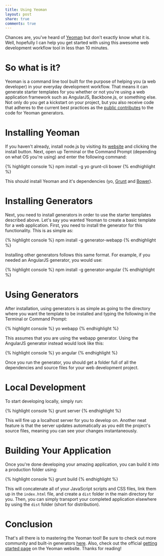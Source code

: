 ```yaml
---
title: Using Yeoman
layout: post
share: true
comments: true
---
```


Chances are, you've heard of [Yeoman](http://yeoman.io/) but don't exactly know what it is. Well, hopefully I can help you get started with using this awesome web development workflow tool in less than 10 minutes.

# So what is it?

Yeoman is a command line tool built for the purpose of helping you (a web developer) in your everyday development workflow. That means it can generate starter templates for you whether or not you're using a web application framework such as AngularJS, Backbone.js, or something else. Not only do you get a kickstart on your project, but you also receive code that adheres to the current best practices as the [public contributes](http://yeoman.io/community-generators.html) to the code for Yeoman generators.

# Installing Yeoman

If you haven't already, install node.js by visiting its [website](http://nodejs.org/) and clicking the install button. Next, open up Terminal or the Command Prompt (depending on what OS you're using) and enter the following command:

{% highlight console %}
npm install -g yo grunt-cli bower
{% endhighlight %}

This should install Yeoman and it's dependencies (yo, [Grunt](http://gruntjs.com/) and [Bower](http://bower.io/)).

# Installing Generators

Next, you need to install generators in order to use the starter templates described above. Let's say you wanted Yeoman to create a basic template for a web application. First, you need to install the generator for this functionality. This is as simple as:

{% highlight console %}
npm install -g generator-webapp
{% endhighlight %}

Installing other generators follows this same format. For example, if you needed an AngularJS generator, you would use:

{% highlight console %}
npm install -g generator-angular
{% endhighlight %}

# Using Generators

After installation, using generators is as simple as going to the directory where you want the template to be installed and typing the following in the Terminal or Command Prompt:

{% highlight console %}
yo webapp
{% endhighlight %}

This assumes that you are using the webapp generator. Using the AngularJS generator instead would look like this:

{% highlight console %}
yo angular
{% endhighlight %}

Once you run the generator, you should get a folder full of all the dependencies and source files for your web development project.

# Local Development

To start developing locally, simply run:

{% highlight console %}
grunt server
{% endhighlight %}

This will fire up a localhost server for you to develop on. Another neat feature is that the server updates automatically as you edit the project's source files, meaning you can see your changes instantaneously.

# Building Your Application

Once you're done developing your amazing application, you can build it into a production folder using:

{% highlight console %}
grunt build
{% endhighlight %}

This will concatenate all of your JavaScript scripts and CSS files, link them up in the `index.html` file, and create a `dist` folder in the main directory for you. Then, you can simply transport your completed application elsewhere by using the `dist` folder (short for distribution).

# Conclusion

That's all there is to mastering the Yeoman tool! Be sure to check out more community and built-in generators [here](http://yeoman.io/community-generators.html). Also, check out the official [getting started page](http://yeoman.io/gettingstarted.html) on the Yeoman website. Thanks for reading!